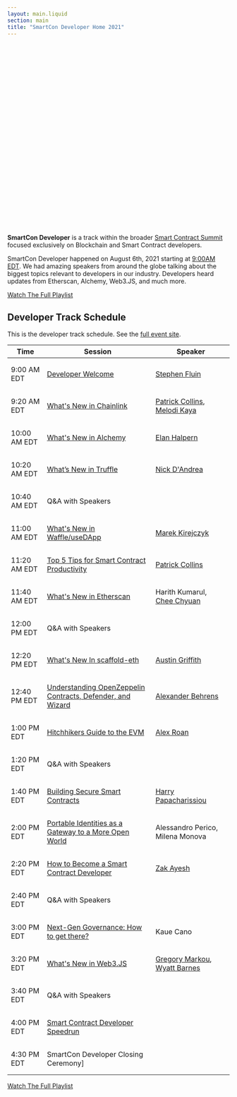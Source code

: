 ```yaml
---
layout: main.liquid
section: main
title: "SmartCon Developer Home 2021"
---
```

<div style="width:100%;height:400px;background-image:url('/images/summit.jpg');background-size:contain;background-position:center;background-repeat:no-repeat;margin-bottom:32px;"></div>

**SmartCon Developer** is a track within the broader [Smart Contract Summit](https://www.smartcontractsummit.io/) focused exclusively on Blockchain and Smart Contract developers.

SmartCon Developer happened on August 6th, 2021 starting at [9:00AM EDT](https://www.inyourowntime.zone/2021-08-06_09.00_America.New_York). We had amazing speakers from around the globe talking about the biggest topics relevant to developers in our industry. Developers heard updates from Etherscan, Alchemy, Web3.JS, and much more.

<div class="remix-callout">
    <a href="https://www.youtube.com/watch?v=K38wpMqLSsg&list=PLVP9aGDn-X0SFcBY_Saws6BWt9ewuhttU&index=1" class="cl-button--ghost solidity-tracked">Watch The Full Playlist</a>
</div>

<style>td {padding: 16px 8px;}</style>

## Developer Track Schedule
This is the developer track schedule. See the [full event site](https://hopin.com/events/smart-contract-summit-1#schedule).

| Time          | Session | Speaker |
| -----------   | ----------- | --- |
| 9:00 AM EDT   | [Developer Welcome](https://youtu.be/K38wpMqLSsg?list=PLVP9aGDn-X0SFcBY_Saws6BWt9ewuhttU) |  [Stephen Fluin](https://twitter.com/StephenFluin)
| 9:20 AM EDT   | [What's New in Chainlink](https://youtu.be/CkyUcc1FZiY?list=PLVP9aGDn-X0SFcBY_Saws6BWt9ewuhttU) | [Patrick Collins](https://twitter.com/PatrickAlphaC), [Melodi Kaya](https://twitter.com/melodikaya)
| 10:00 AM EDT	| [What's New in Alchemy](https://youtu.be/1Clsv3t1UwA?list=PLVP9aGDn-X0SFcBY_Saws6BWt9ewuhttU) | [Elan Halpern](https://twitter.com/0xElan)
| 10:20 AM EDT	| [What’s New in Truffle](https://youtu.be/aDtQL6dEwv0?list=PLVP9aGDn-X0SFcBY_Saws6BWt9ewuhttU) | [Nick D'Andrea](https://twitter.com/gnidan)
| 10:40 AM EDT	| Q&A with Speakers |
| 11:00 AM EDT	| [What's New in Waffle/useDApp](https://youtu.be/XzmBbyqwsuo?list=PLVP9aGDn-X0SFcBY_Saws6BWt9ewuhttU) | [Marek Kirejczyk](https://twitter.com/ethmarek)
| 11:20 AM EDT	| [Top 5 Tips for Smart Contract Productivity](https://youtu.be/0ixxdsOOKKo?list=PLVP9aGDn-X0SFcBY_Saws6BWt9ewuhttU) | [Patrick Collins](https://twitter.com/PatrickAlphaC)
| 11:40 AM EDT	| [What's New in Etherscan](https://youtu.be/caPlEn3e2VY?list=PLVP9aGDn-X0SFcBY_Saws6BWt9ewuhttU) | Harith Kumarul, [Chee Chyuan](https://twitter.com/cheechyuanang)
| 12:00 PM EDT	| Q&A with Speakers |
| 12:20 PM EDT	| [What's New In scaffold-eth](https://youtu.be/utyejYzeiUk?list=PLVP9aGDn-X0SFcBY_Saws6BWt9ewuhttU) | [Austin Griffith](https://twitter.com/austingriffith)
| 12:40 PM EDT	| [Understanding OpenZeppelin Contracts, Defender, and Wizard](https://youtu.be/EmUz2-D2488?list=PLVP9aGDn-X0SFcBY_Saws6BWt9ewuhttU) | [Alexander Behrens](https://twitter.com/axbehrens)
| 1:00 PM EDT	| [Hitchhikers Guide to the EVM](https://youtu.be/zgukojxyHKc?list=PLVP9aGDn-X0SFcBY_Saws6BWt9ewuhttU) | [Alex Roan](https://twitter.com/alexroan)
| 1:20 PM EDT	| Q&A with Speakers |
| 1:40 PM EDT	| [Building Secure Smart Contracts](https://youtu.be/6dPekVyZ8iA?list=PLVP9aGDn-X0SFcBY_Saws6BWt9ewuhttU) | [Harry Papacharissiou](https://twitter.com/pappas9999)
| 2:00 PM EDT	| [Portable Identities as a Gateway to a More Open World](https://youtu.be/ti4uAyWagCA?list=PLVP9aGDn-X0SFcBY_Saws6BWt9ewuhttU) | Alessandro Perico, Milena Monova
| 2:20 PM EDT	| [How to Become a Smart Contract Developer](https://youtu.be/8i6FMvb4lGg?list=PLVP9aGDn-X0SFcBY_Saws6BWt9ewuhttU) | [Zak Ayesh](https://twitter.com/ZakAyesh)
| 2:40 PM EDT	| Q&A with Speakers  |
| 3:00 PM EDT	| [Next-Gen Governance: How to get there?](https://youtu.be/3Rnv2NwJUmw?list=PLVP9aGDn-X0SFcBY_Saws6BWt9ewuhttU) | Kaue Cano
| 3:20 PM EDT	| [What's New in Web3.JS](https://youtu.be/GrBx9xXW_dg?list=PLVP9aGDn-X0SFcBY_Saws6BWt9ewuhttU) | [Gregory Markou](https://twitter.com/gregthegreek), [Wyatt Barnes](https://twitter.com/spacesailor24)
| 3:40 PM EDT	| Q&A with Speakers  |
| 4:00 PM EDT	| [Smart Contract Developer Speedrun](https://youtu.be/T8MCqE68uHA) |
| 4:30 PM EDT	| SmartCon Developer Closing Ceremony] |



<div class="remix-callout">
    <a href="https://www.youtube.com/watch?v=K38wpMqLSsg&list=PLVP9aGDn-X0SFcBY_Saws6BWt9ewuhttU&index=1" class="cl-button--ghost solidity-tracked">Watch The Full Playlist</a>
</div>